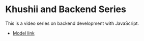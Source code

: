# Khushii and Backend Series

This is a video series on backend development with JavaScript.

- [Model link](https://app.eraser.io/workspace/YtPqZ1VogxGy1jzIDkzj)
